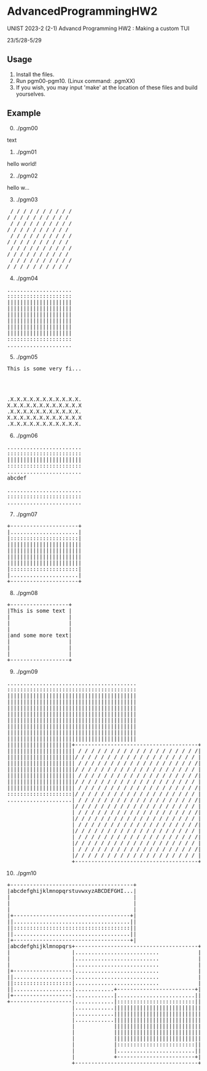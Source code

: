 # AdvancedProgrammingHW2
UNIST 2023-2 (2-1) Advancd Programming HW2
: Making a custom TUI

23/5/28-5/29

## Usage
1. Install the files.
1. Run pgm00-pgm10. (Linux command: .pgmXX)
1. If you wish, you may input 'make' at the location of these files and build yourselves.

## Example

0. ./pgm00

text

1. ./pgm01

hello world!

2. ./pgm02

hello w...

3. ./pgm03
<pre>
 / / / / / / / / / /
/ / / / / / / / / /
 / / / / / / / / / /
/ / / / / / / / / /
 / / / / / / / / / /
/ / / / / / / / / /
 / / / / / / / / / /
/ / / / / / / / / /
 / / / / / / / / / /
/ / / / / / / / / /
</pre>
4. ./pgm04
<pre>
....................
::::::::::::::::::::
||||||||||||||||||||
||||||||||||||||||||
||||||||||||||||||||
||||||||||||||||||||
||||||||||||||||||||
||||||||||||||||||||
::::::::::::::::::::
....................
</pre>
5. ./pgm05
<pre>
This is some very fi...




.X.X.X.X.X.X.X.X.X.X.X.
X.X.X.X.X.X.X.X.X.X.X.X
.X.X.X.X.X.X.X.X.X.X.X.
X.X.X.X.X.X.X.X.X.X.X.X
.X.X.X.X.X.X.X.X.X.X.X.
</pre>
6. ./pgm06
<pre>
.......................
:::::::::::::::::::::::
|||||||||||||||||||||||
:::::::::::::::::::::::
.......................
abcdef

.......................
:::::::::::::::::::::::
.......................
</pre>
7. ./pgm07
<pre>
+---------------------+
|.....................|
|:::::::::::::::::::::|
|||||||||||||||||||||||
|||||||||||||||||||||||
|||||||||||||||||||||||
|||||||||||||||||||||||
|:::::::::::::::::::::|
|.....................|
+---------------------+
</pre>
8. ./pgm08
<pre>
+------------------+
|This is some text |
|                  |
|                  |
|                  |
|and some more text|
|                  |
|                  |
|                  |
+------------------+
</pre>
9. ./pgm09
<pre>
........................................
::::::::::::::::::::::::::::::::::::::::
||||||||||||||||||||||||||||||||||||||||
||||||||||||||||||||||||||||||||||||||||
||||||||||||||||||||||||||||||||||||||||
||||||||||||||||||||||||||||||||||||||||
||||||||||||||||||||||||||||||||||||||||
||||||||||||||||||||||||||||||||||||||||
||||||||||||||||||||||||||||||||||||||||
||||||||||||||||||||||||||||||||||||||||
||||||||||||||||||||+--------------------------------------+
||||||||||||||||||||| / / / / / / / / / / / / / / / / / / /|
|||||||||||||||||||||/ / / / / / / / / / / / / / / / / / / |
||||||||||||||||||||| / / / / / / / / / / / / / / / / / / /|
|||||||||||||||||||||/ / / / / / / / / / / / / / / / / / / |
||||||||||||||||||||| / / / / / / / / / / / / / / / / / / /|
|||||||||||||||||||||/ / / / / / / / / / / / / / / / / / / |
||||||||||||||||||||| / / / / / / / / / / / / / / / / / / /|
::::::::::::::::::::|/ / / / / / / / / / / / / / / / / / / |
....................| / / / / / / / / / / / / / / / / / / /|
                    |/ / / / / / / / / / / / / / / / / / / |
                    | / / / / / / / / / / / / / / / / / / /|
                    |/ / / / / / / / / / / / / / / / / / / |
                    | / / / / / / / / / / / / / / / / / / /|
                    |/ / / / / / / / / / / / / / / / / / / |
                    | / / / / / / / / / / / / / / / / / / /|
                    |/ / / / / / / / / / / / / / / / / / / |
                    | / / / / / / / / / / / / / / / / / / /|
                    |/ / / / / / / / / / / / / / / / / / / |
                    +--------------------------------------+
</pre>
10. ./pgm10
<pre>
+--------------------------------------+
|abcdefghijklmnopqrstuvwxyzABCDEFGHI...|
|                                      |
|                                      |
|                                      |
|+------------------------------------+|
||....................................||
||::::::::::::::::::::::::::::::::::::||
||....................................||
|+------------------------------------+|
|abcdefghijklmnopqrs+--------------------------------------+
|                   |..........................            |
|                   |..........................            |
|                   |..........................            |
|+------------------|..........................            |
||..................|..........................            |
||::::::::::::::::::|..........................            |
||..................|............+------------------------+|
|+------------------|............|........................||
+-------------------|............|::::::::::::::::::::::::||
                    |............|||||||||||||||||||||||||||
                    |............|||||||||||||||||||||||||||
                    |............|||||||||||||||||||||||||||
                    |            |||||||||||||||||||||||||||
                    |            |||||||||||||||||||||||||||
                    |            |||||||||||||||||||||||||||
                    |            |::::::::::::::::::::::::||
                    |            |........................||
                    |            +------------------------+|
                    +--------------------------------------+
</pre>
